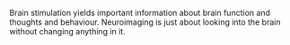 Brain stimulation yields important information about brain function and thoughts and behaviour. Neuroimaging is just about looking into the brain without changing anything in it. 
